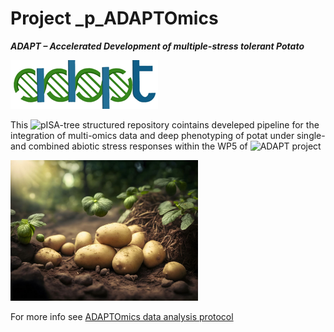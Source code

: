 Project _p_ADAPTOmics
================

***ADAPT – Accelerated Development of multiple-stress tolerant Potato***

![](https://github.com/NIB-SI/multiOmics-integration/blob/main/_p_ADAPTOmics/presentations/logo.gif)

This ![pISA-tree](https://github.com/NIB-SI/pISA-tree) structured repository cointains develeped pipeline for the integration of multi-omics data and deep phenotyping of potat under single- and combined abiotic stress responses within the WP5 of ![ADAPT](https://adapt.univie.ac.at/) project



<img src="https://github.com/NIB-SI/multiOmics-integration/blob/main/_p_ADAPTOmics/presentations/potato.jpg" width="300" class="center">

For more info see [ADAPTOmics data analysis protocol](https://github.com/NIB-SI/multiOmics-integration/blob/main/_p_ADAPTOmics/reports/ADAPTOmics_data_analysis_Protocol.docx)

